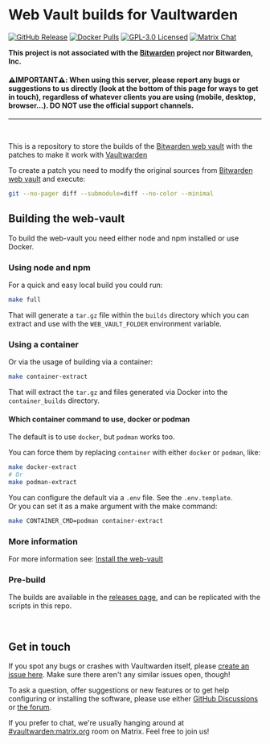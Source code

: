 # Web Vault builds for Vaultwarden

[![GitHub Release](https://img.shields.io/github/release/dani-garcia/bw_web_builds.svg)](https://github.com/dani-garcia/bw_web_builds/releases/latest)
[![Docker Pulls](https://img.shields.io/docker/pulls/vaultwarden/web-vault.svg)](https://hub.docker.com/r/vaultwarden/web-vault)
[![GPL-3.0 Licensed](https://img.shields.io/github/license/dani-garcia/bw_web_builds.svg)](https://github.com/dani-garcia/bw_web_builds/blob/master/LICENSE.txt)
[![Matrix Chat](https://img.shields.io/matrix/vaultwarden:matrix.org.svg?logo=matrix)](https://matrix.to/#/#vaultwarden:matrix.org)

**This project is not associated with the [Bitwarden](https://bitwarden.com/) project nor Bitwarden, Inc.**

#### ⚠️**IMPORTANT**⚠️: When using this server, please report any bugs or suggestions to us directly (look at the bottom of this page for ways to get in touch), regardless of whatever clients you are using (mobile, desktop, browser...). DO NOT use the official support channels.


---

<br>

This is a repository to store the builds of the [Bitwarden web vault](https://github.com/bitwarden/clients/tree/main/apps/web) with the patches to make it work with [Vaultwarden](https://github.com/dani-garcia/vaultwarden)

To create a patch you need to modify the original sources from [Bitwarden web vault](https://github.com/bitwarden/clients/tree/main/apps/web) and execute:

```bash
git --no-pager diff --submodule=diff --no-color --minimal
```

## Building the web-vault
To build the web-vault you need either node and npm installed or use Docker.

### Using node and npm
For a quick and easy local build you could run:
```bash
make full
```

That will generate a `tar.gz` file within the `builds` directory which you can extract and use with the `WEB_VAULT_FOLDER` environment variable.

### Using a container
Or via the usage of building via a container:
```bash
make container-extract
```

That will extract the `tar.gz` and files generated via Docker into the `container_builds` directory.

#### Which container command to use, docker or podman
The default is to use `docker`, but `podman` works too.

You can force them by replacing `container` with either `docker` or `podman`, like:
```bash
make docker-extract
# Or
make podman-extract
```

You can configure the default via a `.env` file. See the `.env.template`.<br>
Or you can set it as a make argument with the make command:
```bash
make CONTAINER_CMD=podman container-extract
```


### More information
For more information see: [Install the web-vault](https://github.com/dani-garcia/vaultwarden/wiki/Building-binary#install-the-web-vault)

### Pre-build
The builds are available in the [releases page](https://github.com/dani-garcia/bw_web_builds/releases), and can be replicated with the scripts in this repo.

<br>

## Get in touch
If you spot any bugs or crashes with Vaultwarden itself, please [create an issue here](https://github.com/dani-garcia/vaultwarden/issues/). Make sure there aren't any similar issues open, though!

To ask a question, offer suggestions or new features or to get help configuring or installing the software, please use either [GitHub Discussions](https://github.com/dani-garcia/vaultwarden/discussions) or [the forum](https://vaultwarden.discourse.group/).

If you prefer to chat, we're usually hanging around at [#vaultwarden:matrix.org](https://matrix.to/#/#vaultwarden:matrix.org) room on Matrix. Feel free to join us!
